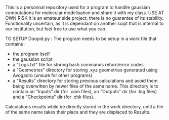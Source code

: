 This is a personnal repository used for a program to handlle gaussian computations for molecular modelisation and share it with my class.
USE AT OWN RISK it is an amateur side project, there is no guarantee of its stability.
Functionality uncertain, as it is dependant on another scipt that is internal to our institution, but feel free to use what you can.

TO SETUP Doopid.py :
The program needs to be setup in a work file that contains :
- the program itself
- the gaussian script
- a "Logs.txt" file for storing bash commands return/error codes
- a "Geometries" directory for storing .xyz geometries generated using Avogadro (unsure for other programs)
- a "Results" directory for storing previous calculations and avoid them being overwitten by newer files of the same name. This directory is to contain an "Inputs" dir (for .com files), an "Outputs" dir (for .log files) and a "Checkpoints" dir (for .chk files).

Calculations results while be directly stored in the work directory, until a file of the same name takes their place and they are displaced to Results.
